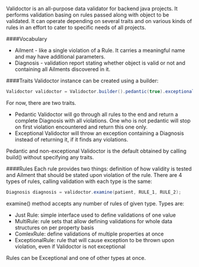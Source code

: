 Validoctor is an all-purpose data validator for backend java projects. It performs validation basing on rules passed along with object to be validated. It can operate depending on several traits and on various kinds of rules in an effort to cater to specific needs of all projects.

####Vocabulary
* Ailment - like a single violation of a Rule. It carries a meaningful name and may have additional parameters.
* Diagnosis - validation report stating whether object is valid or not and containing all Ailments discovered in it.

####Traits
Validoctor instance can be created using a builder:
```java
Validoctor validoctor = Validoctor.builder().pedantic(true).exceptional(false).build();
```
For now, there are two traits.
* Pedantic Validoctor will go through all rules to the end and return a complete Diagnosis with all violations. One who is not pedantic will stop on first violation encountered and return this one only.
* Exceptional Validoctor will throw an exception containing a Diagnosis instead of returning it, if it finds any violations.

Pedantic and non-exceptional Validoctor is the default obtained by calling build() without specifying any traits.

####Rules
Each rule provides two things: definition of how validity is tested and Ailment that should be stated upon violation of the rule.
There are 4 types of rules, calling validation with each type is the same:
```java
Diagnosis diagnosis = validoctor.examine(patient, RULE_1, RULE_2);
```
examine() method accepts any number of rules of given type.
Types are:
* Just Rule: simple interface used to define validations of one value
* MultiRule: rule sets that allow defining validations for whole data structures on per property basis
* ComlexRule: define validations of multiple properties at once
* ExceptionalRule: rule that will cause exception to be thrown upon violation, even if Validoctor is not exceptional

Rules can be Exceptional and one of other types at once.